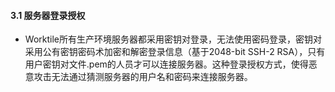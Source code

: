 #### 3.1 服务器登录授权
* Worktile所有生产环境服务器都采用密钥对登录，无法使用密码登录，密钥对采用公有密钥密码术加密和解密登录信息（基于2048-bit SSH-2 RSA），只有用户密钥对文件.pem的人员才可以连接服务器。这种登录授权方式，使得恶意攻击无法通过猜测服务器的用户名和密码来连接服务器。